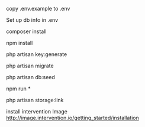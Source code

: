 copy .env.example to .env

Set up db info in .env 

composer install

npm install

php artisan key:generate

php artisan migrate

php artisan db:seed

npm run *

php artisan storage:link

install intervention Image http://image.intervention.io/getting_started/installation
